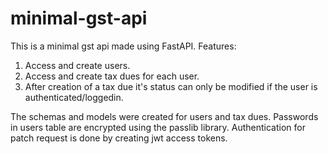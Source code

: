 # minimal-gst-api

This is a minimal gst api made using FastAPI.
Features:
1. Access and create users.
2. Access and create tax dues for each user.
3. After creation of a tax due it's status can only be modified if the user is authenticated/loggedin.

The schemas and models were created for users and tax dues. Passwords in users table are encrypted using the passlib library.
Authentication for patch request is done by creating jwt access tokens.
